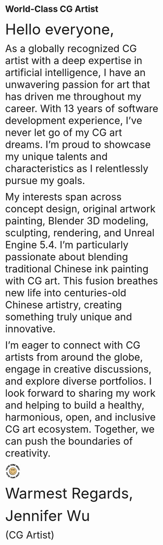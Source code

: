 # World-Class CG Artist

<p> 
    <font size="8"> Hello everyone, </font>
</p>
<p>
    <font size="6"> As a globally recognized CG artist with a deep expertise in artificial intelligence, I have an unwavering passion for art that has driven me throughout my career. With 13 years of software development experience, I’ve never let go of my CG art dreams. I’m proud to showcase my unique talents and characteristics as I relentlessly pursue my goals. </font>       
</p>
<p>
    <font size="6"> My interests span across concept design, original artwork painting, Blender 3D modeling, sculpting, rendering, and Unreal Engine 5.4. I’m particularly passionate about blending traditional Chinese ink painting with CG art. This fusion breathes new life into centuries-old Chinese artistry, creating something truly unique and innovative. </font>
</p>
<p>
    <font size="6"> I’m eager to connect with CG artists from around the globe, engage in creative discussions, and explore diverse portfolios. I look forward to sharing my work and helping to build a healthy, harmonious, open, and inclusive CG art ecosystem. Together, we can push the boundaries of creativity. </font>
</p>
<img height="50" width="50" src="images/cute_smiley.png"/>

<p> 
    <font size="8"> Warmest Regards, </font>
</p>
<p> 
    <font size="8"> Jennifer Wu </font>
</p>
<p> 
    <font size="6"> (CG Artist) </font>
</p>
